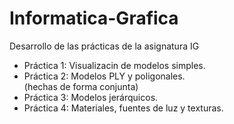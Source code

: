 # Informatica-Grafica
Desarrollo de las prácticas de la asignatura IG

  - Práctica 1:  Visualizacin de modelos simples.  
  - Práctica 2: Modelos PLY y poligonales.  
  (hechas de forma conjunta)  
  - Práctica 3: Modelos jerárquicos.  
  - Práctica 4: Materiales, fuentes de luz y texturas.  